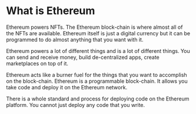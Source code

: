 # What is Ethereum
Ethereum powers NFTs. The Ethereum block-chain is where almost all of the NFTs are available. Ethereum itself is just a digital currency but it can be programmed to do almost anything that you want with it.

Ethereum powers a lot of different things and is a lot of different things. You can send and receive money, build de-centralized apps, create marketplaces on top of it. 

Ethereum acts like a burner fuel for the things that you want to accomplish on the block-chain. Ethereum is a programmable block-chain. It allows you take code and deploy it on the Ethereum network. 

There is a whole standard and process for deploying code on the Ethereum platform. You cannot just deploy any code that you write.